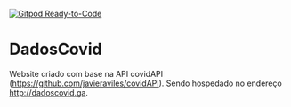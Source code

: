 [![Gitpod Ready-to-Code](https://img.shields.io/badge/Gitpod-Ready--to--Code-blue?logo=gitpod)](https://gitpod.io/#https://github.com/rafaelsantoscosta/DadosCovid) 

# DadosCovid
Website criado com base na API covidAPI (https://github.com/javieraviles/covidAPI). Sendo hospedado no endereço http://dadoscovid.ga. 